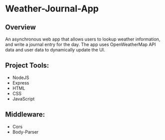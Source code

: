 # Weather-Journal-App

## Overview
An asynchronous web app that allows users to lookup weather information, and write a journal entry for the day. The app uses OpenWeatherMap API data and user data to dynamically update the UI. 

## Project Tools: 
* NodeJS
* Express
* HTML
* CSS
* JavaScript

## Middleware:
* Cors
* Body-Parser



